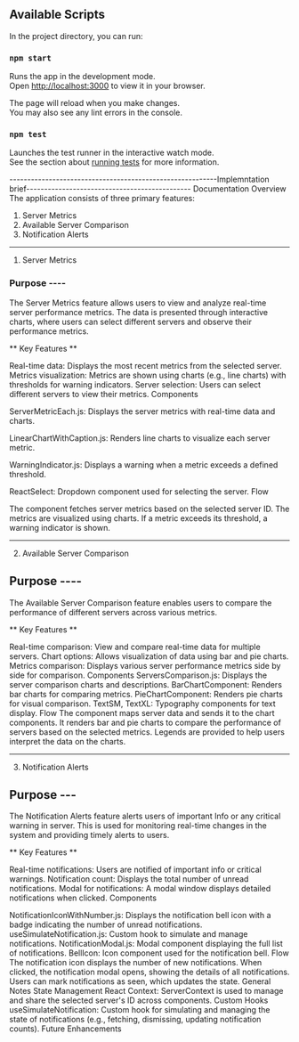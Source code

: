 
## Available Scripts

In the project directory, you can run:

### `npm start`

Runs the app in the development mode.\
Open [http://localhost:3000](http://localhost:3000) to view it in your browser.

The page will reload when you make changes.\
You may also see any lint errors in the console.

### `npm test`

Launches the test runner in the interactive watch mode.\
See the section about [running tests](https://facebook.github.io/create-react-app/docs/running-tests) for more information.


----------------------------------------------------------Implemntation brief----------------------------------------------
Documentation
Overview
The application consists of three primary features:

1. Server Metrics
2. Available Server Comparison
3. Notification Alerts

-------------------------
1. Server Metrics
### Purpose ----
The Server Metrics feature allows users to view and analyze real-time server performance metrics. The data is presented through interactive charts, where users can select different servers and observe their performance metrics.

** Key Features **

Real-time data: Displays the most recent metrics from the selected server.
Metrics visualization: Metrics are shown using charts (e.g., line charts) with thresholds for warning indicators.
Server selection: Users can select different servers to view their metrics.
Components

ServerMetricEach.js: Displays the server metrics with real-time data and charts.

LinearChartWithCaption.js: Renders line charts to visualize each server metric.

WarningIndicator.js: Displays a warning when a metric exceeds a defined threshold.

ReactSelect: Dropdown component used for selecting the server.
Flow

The component fetches server metrics based on the selected server ID.
The metrics are visualized using charts.
If a metric exceeds its threshold, a warning indicator is shown.

-------------------

2. Available Server Comparison
## Purpose ----
The Available Server Comparison feature enables users to compare the performance of different servers across various metrics.

** Key Features **

Real-time comparison: View and compare real-time data for multiple servers.
Chart options: Allows visualization of data using bar and pie charts.
Metrics comparison: Displays various server performance metrics side by side for comparison.
Components
ServersComparison.js: Displays the server comparison charts and descriptions.
BarChartComponent: Renders bar charts for comparing metrics.
PieChartComponent: Renders pie charts for visual comparison.
TextSM, TextXL: Typography components for text display.
Flow
The component maps server data and sends it to the chart components.
It renders bar and pie charts to compare the performance of servers based on the selected metrics.
Legends are provided to help users interpret the data on the charts.

----------------------------------

3. Notification Alerts
## Purpose ---
The Notification Alerts feature alerts users of important Info or any critical warning in server. This is used for monitoring real-time changes in the system and providing timely alerts to users.

** Key Features **

Real-time notifications: Users are notified of important info or critical warnings.
Notification count: Displays the total number of unread notifications.
Modal for notifications: A modal window displays detailed notifications when clicked.
Components

NotificationIconWithNumber.js: Displays the notification bell icon with a badge indicating the number of unread notifications.
useSimulateNotification.js: Custom hook to simulate and manage notifications.
NotificationModal.js: Modal component displaying the full list of notifications.
BellIcon: Icon component used for the notification bell.
Flow
The notification icon displays the number of new notifications.
When clicked, the notification modal opens, showing the details of all notifications.
Users can mark notifications as seen, which updates the state.
General Notes
State Management
React Context: ServerContext is used to manage and share the selected server's ID across components.
Custom Hooks
useSimulateNotification: Custom hook for simulating and managing the state of notifications (e.g., fetching, dismissing, updating notification counts).
Future Enhancements
